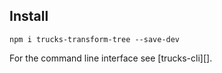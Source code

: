## Install

```
npm i trucks-transform-tree --save-dev
```

For the command line interface see [trucks-cli][].

